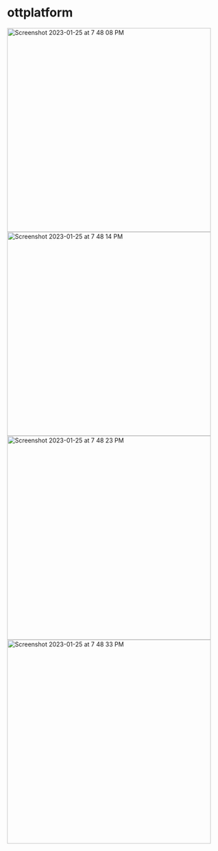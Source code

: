 # ottplatform
<img width="475" alt="Screenshot 2023-01-25 at 7 48 08 PM" src="https://user-images.githubusercontent.com/121867955/214587485-8a3be7e2-ced1-43cf-8678-0e3f9590979e.png">
<img width="475" alt="Screenshot 2023-01-25 at 7 48 14 PM" src="https://user-images.githubusercontent.com/121867955/214587509-9ffed5f1-f50a-4ec5-a859-70c4e0a603aa.png">
<img width="475" alt="Screenshot 2023-01-25 at 7 48 23 PM" src="https://user-images.githubusercontent.com/121867955/214587567-dae6b3a4-06b1-4b3a-ad37-259bafdf0aea.png">
<img width="475" alt="Screenshot 2023-01-25 at 7 48 33 PM" src="https://user-images.githubusercontent.com/121867955/214587586-bd734771-5f98-4ae1-8ac0-b49a41f2650c.png">
